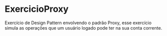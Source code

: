 # ExercicioProxy
Exercício de Design Pattern envolvendo o padrão Proxy, esse exercício simula as operações que um usuário logado pode ter na sua conta corrente.
